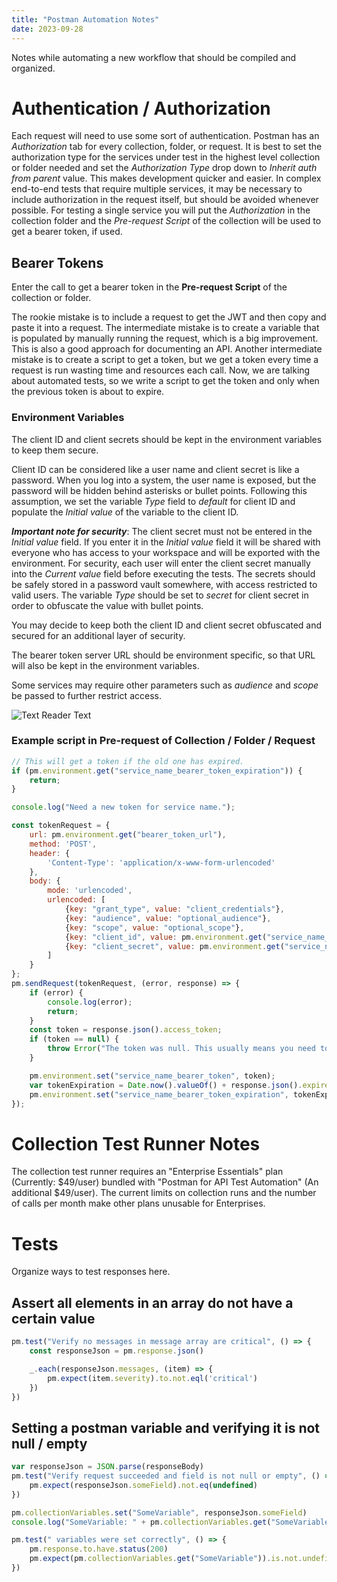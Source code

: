 ```yaml
---
title: "Postman Automation Notes"
date: 2023-09-28
---
```


Notes while automating a new workflow that should be compiled and organized.

# Authentication / Authorization
Each request will need to use some sort of authentication. Postman has an *Authorization* tab for every collection, folder, or request. It is best to set the authorization type for the services under test in the highest level collection or folder needed and set the *Authorization Type* drop down to *Inherit auth from parent* value. This makes development quicker and easier. In complex end-to-end tests that require multiple services, it may be necessary to include authorization in the request itself, but should be avoided whenever possible. For testing a single service you will put the *Authorization* in the collection folder and the *Pre-request Script* of the collection will be used to get a bearer token, if used. 

## Bearer Tokens
Enter the call to get a bearer token in the **Pre-request Script** of the collection or folder. 

The rookie mistake is to include a request to get the JWT and then copy and paste it into a request. The intermediate mistake is to create a variable that is populated by manually running the request, which is a big improvement. This is also a good approach for documenting an API. Another intermediate mistake is to create a script to get a token, but we get a token every time a request is run wasting time and resources each call. Now, we are talking about automated tests, so we write a script to get the token and only when the previous token is about to expire.

### Environment Variables
The client ID and client secrets should be kept in the environment variables to keep them secure. 

Client ID can be considered like a user name and client secret is like a password. When you log into a system, the user name is exposed, but the password will be hidden behind asterisks or bullet points. Following this assumption, we set the variable *Type* field to *default* for client ID and populate the *Initial value* of the variable to the client ID. 

***Important note for security***: The client secret must not be entered in the *Initial value* field. If you enter it in the *Initial value* field it will be shared with everyone who has access to your workspace and will be exported with the environment. For security, each user will enter the client secret manually into the *Current value* field before executing the tests. The secrets should be safely stored in a password vault somewhere, with access restricted to valid users. The variable *Type* should be set to *secret* for client secret in order to obfuscate the value with bullet points. 

You may decide to keep both the client ID and client secret obfuscated and secured for an additional layer of security.

The bearer token server URL should be environment specific, so that URL will also be kept in the environment variables.

Some services may require other parameters such as *audience* and *scope* be passed to further restrict access.

![Text Reader Text](https://rolandchristensen.github.io/developer-journal/images/2023-10-28-postman-authentication-bearer-tokens.png "Example Postman Environment")

### Example script in Pre-request of Collection / Folder / Request
```Javascript
// This will get a token if the old one has expired.
if (pm.environment.get("service_name_bearer_token_expiration")) {
    return;
}

console.log("Need a new token for service name.");

const tokenRequest = {
    url: pm.environment.get("bearer_token_url"),
    method: 'POST',
    header: {
        'Content-Type': 'application/x-www-form-urlencoded'
    },
    body: {
        mode: 'urlencoded',
        urlencoded: [
            {key: "grant_type", value: "client_credentials"},
            {key: "audience", value: "optional_audience"},
            {key: "scope", value: "optional_scope"},
            {key: "client_id", value: pm.environment.get("service_name_client_id")},
            {key: "client_secret", value: pm.environment.get("service_name_client_secret")}
        ]
    }
};
pm.sendRequest(tokenRequest, (error, response) => {
    if (error) {
        console.log(error);
        return;
    }
    const token = response.json().access_token;
    if (token == null) {
        throw Error("The token was null. This usually means you need to set the client secret in the environment variables.")
    }

    pm.environment.set("service_name_bearer_token", token);
    var tokenExpiration = Date.now().valueOf() + response.json().expires_in * 1000 - 5000; 
    pm.environment.set("service_name_bearer_token_expiration", tokenExpiration);
});
```

# Collection Test Runner Notes
The collection test runner requires an "Enterprise Essentials" plan (Currently: $49/user) bundled with "Postman for API Test Automation" (An additional $49/user). The current limits on collection runs and the number of calls per month make other plans unusable for Enterprises.

## 

# Tests
Organize ways to test responses here.

## Assert all elements in an array do not have a certain value
```Javascript
pm.test("Verify no messages in message array are critical", () => {
    const responseJson = pm.response.json()

    _.each(responseJson.messages, (item) => {
        pm.expect(item.severity).to.not.eql('critical')
    })
})
```

## Setting a postman variable and verifying it is not null / empty
```Javascript
var responseJson = JSON.parse(responseBody)
pm.test("Verify request succeeded and field is not null or empty", () => {
    pm.expect(responseJson.someField).not.eq(undefined)
})

pm.collectionVariables.set("SomeVariable", responseJson.someField)
console.log("SomeVariable: " + pm.collectionVariables.get("SomeVariable"))

pm.test(" variables were set correctly", () => {
    pm.response.to.have.status(200)
    pm.expect(pm.collectionVariables.get("SomeVariable")).is.not.undefined
})
```

